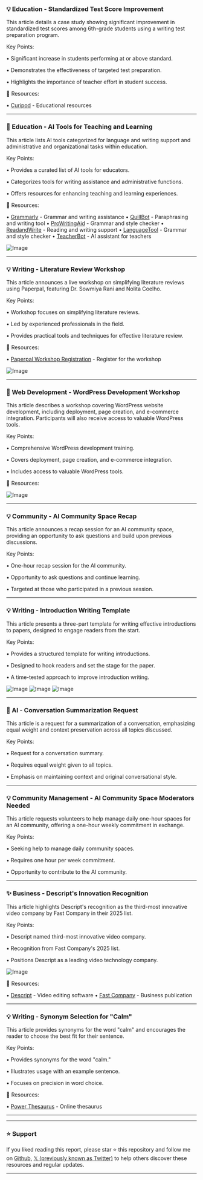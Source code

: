 ### 💡 Education - Standardized Test Score Improvement

This article details a case study showing significant improvement in standardized test scores among 6th-grade students using a writing test preparation program.

Key Points:

•  Significant increase in students performing at or above standard.

•  Demonstrates the effectiveness of targeted test preparation.

•  Highlights the importance of teacher effort in student success.


🔗 Resources:

• [Curipod](https://x.com/curipodofficial) - Educational resources


---
### 🚀 Education - AI Tools for Teaching and Learning

This article lists AI tools categorized for language and writing support and administrative and organizational tasks within education.

Key Points:

•  Provides a curated list of AI tools for educators.

•  Categorizes tools for writing assistance and administrative functions.

•  Offers resources for enhancing teaching and learning experiences.


🔗 Resources:

• [Grammarly](https://x.com/Grammarly) - Grammar and writing assistance
• [QuillBot](https://x.com/TheQuillBot) - Paraphrasing and writing tool
• [ProWritingAid](https://x.com/ProWritingAid) - Grammar and style checker
• [ReadandWrite](https://x.com/hashtag/ReadandWrite?src=hashtag_click) - Reading and writing support
• [LanguageTool](https://x.com/languagetool) - Grammar and style checker
• [TeacherBot](https://x.com/teacherbotio) - AI assistant for teachers

![Image](https://pbs.twimg.com/media/Glt2uP5XoAE9nIy?format=jpg&name=small)


---
### 💡 Writing - Literature Review Workshop

This article announces a live workshop on simplifying literature reviews using Paperpal, featuring Dr. Sowmiya Rani and Nolita Coelho.

Key Points:

•  Workshop focuses on simplifying literature reviews.

•  Led by experienced professionals in the field.

•  Provides practical tools and techniques for effective literature review.


🔗 Resources:

• [Paperpal Workshop Registration](http://bit.ly/4bupgrv) - Register for the workshop

![Image](https://pbs.twimg.com/media/Gmdef9laQAEkpYK?format=jpg&name=small)


---
### 🤖 Web Development - WordPress Development Workshop

This article describes a workshop covering WordPress website development, including deployment, page creation, and e-commerce integration.  Participants will also receive access to valuable WordPress tools.


Key Points:

•  Comprehensive WordPress development training.

•  Covers deployment, page creation, and e-commerce integration.

•  Includes access to valuable WordPress tools.


🔗 Resources:

![Image](https://pbs.twimg.com/media/GmFrjDPaoAAM53K?format=jpg&name=small)


---
### 💡 Community - AI Community Space Recap

This article announces a recap session for an AI community space, providing an opportunity to ask questions and build upon previous discussions.


Key Points:

•  One-hour recap session for the AI community.

•  Opportunity to ask questions and continue learning.

•  Targeted at those who participated in a previous session.


---
### 💡 Writing - Introduction Writing Template

This article presents a three-part template for writing effective introductions to papers, designed to engage readers from the start.

Key Points:

•  Provides a structured template for writing introductions.

•  Designed to hook readers and set the stage for the paper.

•  A time-tested approach to improve introduction writing.


![Image](https://pbs.twimg.com/media/GmcyoHLacAACicG?format=jpg&name=small)
![Image](https://pbs.twimg.com/media/GmcyoHFbAAAfOvY?format=jpg&name=small)
![Image](https://pbs.twimg.com/media/GmcyoHFa8AAetn4?format=jpg&name=small)


---
### 🤖  AI - Conversation Summarization Request

This article is a request for a summarization of a conversation, emphasizing equal weight and context preservation across all topics discussed.


Key Points:

• Request for a conversation summary.

•  Requires equal weight given to all topics.

•  Emphasis on maintaining context and original conversational style.


---
### 💡 Community Management -  AI Community Space Moderators Needed

This article requests volunteers to help manage daily one-hour spaces for an AI community, offering a one-hour weekly commitment in exchange.

Key Points:

•  Seeking help to manage daily community spaces.

•  Requires one hour per week commitment.

•  Opportunity to contribute to the AI community.


---
### ✨ Business - Descript's Innovation Recognition

This article highlights Descript's recognition as the third-most innovative video company by Fast Company in their 2025 list.

Key Points:

•  Descript named third-most innovative video company.

•  Recognition from Fast Company's 2025 list.

•  Positions Descript as a leading video technology company.


![Image](https://pbs.twimg.com/media/GmVgu41bUAAU3q7?format=jpg&name=small)


🔗 Resources:

• [Descript](https://x.com/DescriptApp) - Video editing software
• [Fast Company](https://x.com/FastCompany) - Business publication


---
### 💡 Writing - Synonym Selection for "Calm"

This article provides synonyms for the word "calm" and encourages the reader to choose the best fit for their sentence.

Key Points:

•  Provides synonyms for the word "calm."

•  Illustrates usage with an example sentence.

•  Focuses on precision in word choice.


🔗 Resources:

• [Power Thesaurus](https://x.com/PowerThesaurus) - Online thesaurus


---


---

### ⭐️ Support

If you liked reading this report, please star ⭐️ this repository and follow me on [Github](https://github.com/Drix10), [𝕏 (previously known as Twitter)](https://x.com/DRIX_10_) to help others discover these resources and regular updates.

---